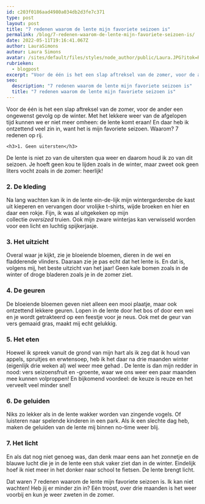 ```yaml
---
id: c203f0186aad4980a034db2d3fe7c371
type: post
layout: post
title: "7 redenen waarom de lente mijn favoriete seizoen is"
permalink: /blog/7-redenen-waarom-de-lente-mijn-favoriete-seizoen-is/
date: 2022-05-11T19:16:41.067Z
author: LauraSimons
auteur: Laura Simons
avatar: /sites/default/files/styles/node_author/public/Laura.JPG?itok=R0DIWri1
rubrieken:
  - blogpost
excerpt: "Voor de één is het een slap aftreksel van de zomer, voor de ander een ongewenst gevolg op de winter. Met het lekkere weer van de afgelopen tijd kunnen we er niet meer omheen: de lente komt eraan! En daar heb ik ontzettend veel zin in, want het is mijn favoriete seizoen. Waarom? 7 redenen op rij.  "
seo:
  description: "7 redenen waarom de lente mijn favoriete seizoen is"
  title: "7 redenen waarom de lente mijn favoriete seizoen is"
---
```

Voor de één is het een slap aftreksel van de zomer, voor de ander een ongewenst gevolg op de winter. Met het lekkere weer van de afgelopen tijd kunnen we er niet meer omheen: de lente komt eraan! En daar heb ik ontzettend veel zin in, want het is mijn favoriete seizoen. Waarom? 7 redenen op rij.  

    <h3>1. Geen uitersten</h3>
<p>De lente is niet zo van de uitersten qua weer en daarom houd ik zo van dit seizoen. Je hoeft geen kou te lijden zoals in de winter, maar zweet ook geen liters vocht zoals in de zomer: heerlijk!</p>
<h3>2. De kleding</h3>
<p>Na lang wachten kan ik in de lente ein-de-lijk mijn wintergarderobe de kast uit kieperen en vervangen door vrolijke t-shirts, wijde broeken en hier en daar een rokje. Fijn, ik was al uitgekeken op mijn collectie <em>oversized</em> truien. Ook mijn zware winterjas kan verwisseld worden voor een licht en luchtig spijkerjasje. </p>
<h3>3. Het uitzicht</h3>
<p>Overal waar je kijkt, zie je bloeiende bloemen, dieren in de wei en fladderende vlinders. Daaraan zie je pas echt dat het lente is. En dat is, volgens mij, het beste uitzicht van het jaar! Geen kale bomen zoals in de winter of droge bladeren zoals je in de zomer ziet.</p>
<h3>4. De geuren</h3>
<p>De bloeiende bloemen geven niet alleen een mooi plaatje, maar ook ontzettend lekkere geuren. Lopen in de lente door het bos of door een wei en je wordt getrakteerd op een feestje voor je neus. Ook met de geur van vers gemaaid gras, maakt mij echt gelukkig.</p>
<h3>5. Het eten</h3>
<p>Hoewel ik spreek vanuit de grond van mijn hart als ik zeg dat ik houd van appels, spruitjes en erwtensoep, heb ik het daar na drie maanden winter (eigenlijk drie weken al) wel weer mee gehad . De lente is dan mijn redder in nood: vers seizoensfruit en -groente, waar we ons weer een paar maanden mee kunnen volproppen! En bijkomend voordeel: de keuze is reuze en het verveelt veel minder snel!</p>
<h3>6. De geluiden</h3>
<p>Niks zo lekker als in de lente wakker worden van zingende vogels. Of luisteren naar spelende kinderen in een park. Als ik een slechte dag heb, maken de geluiden van de lente mij binnen no-time weer blij. </p>
<h3>7. Het licht</h3>
<p>En als dat nog niet genoeg was, dan denk maar eens aan het zonnetje en de blauwe lucht die je in de lente een stuk vaker ziet dan in de winter. Eindelijk hoef ik niet meer in het donker naar school te fietsen. De lente brengt licht.</p>
<p>Dat waren 7 redenen waarom de lente mijn favoriete seizoen is. Ik kan niet wachten! Heb jij er minder zin in? Eén troost, over drie maanden is het weer voorbij en kun je weer zweten in de zomer.</p>  
